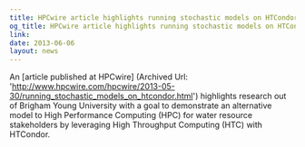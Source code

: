 ```yaml
---
title: HPCwire article highlights running stochastic models on HTCondor
og_title: HPCwire article highlights running stochastic models on HTCondor
link: 
date: 2013-06-06
layout: news
---
```


An [article published at HPCwire] (Archived Url: 'http://www.hpcwire.com/hpcwire/2013-05-30/running_stochastic_models_on_htcondor.html') highlights research out of Brigham Young University with a goal to  demonstrate an alternative model to High Performance Computing (HPC) for water resource stakeholders by leveraging High Throughput Computing (HTC) with HTCondor. 

